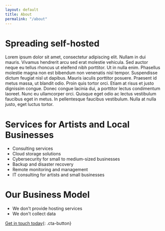 ```yaml
---
layout: default
title: About
permalink: "/about"
---
```


# Spreading self-hosted

Lorem ipsum dolor sit amet, consectetur adipiscing elit. Nullam in dui mauris. Vivamus hendrerit arcu sed erat molestie vehicula. Sed auctor neque eu tellus rhoncus ut eleifend nibh porttitor. Ut in nulla enim. Phasellus molestie magna non est bibendum non venenatis nisl tempor. Suspendisse dictum feugiat nisl ut dapibus. Mauris iaculis porttitor posuere. Praesent id metus massa, ut blandit odio. Proin quis tortor orci. Etiam at risus et justo dignissim congue. Donec congue lacinia dui, a porttitor lectus condimentum laoreet. Nunc eu ullamcorper orci. Quisque eget odio ac lectus vestibulum faucibus eget in metus. In pellentesque faucibus vestibulum. Nulla at nulla justo, eget luctus tortor.

# Services for Artists and Local Businesses

- Consulting services
- Cloud storage solutions
- Cybersecurity for small to medium-sized businesses
- Backup and disaster recovery
- Remote monitoring and management
- IT consulting for artists and small businesses

# Our Business Model

- We don't provide hosting services
- We don't collect data

[Get in touch today](mailto:help@inthecloud.today){: .cta-button}